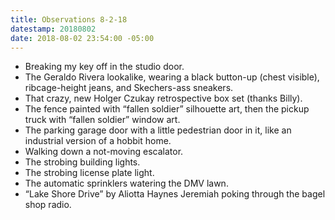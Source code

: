 ```yaml
---
title: Observations 8-2-18
datestamp: 20180802
date: 2018-08-02 23:54:00 -05:00
---
```


- Breaking my key off in the studio door.
- The Geraldo Rivera lookalike, wearing a black button-up (chest visible), ribcage-height jeans, and Skechers-ass sneakers.
- That crazy, new Holger Czukay retrospective box set (thanks Billy).
- The fence painted with “fallen soldier” silhouette art, then the pickup truck with “fallen soldier” window art.
- The parking garage door with a little pedestrian door in it, like an industrial version of a hobbit home.
- Walking down a not-moving escalator.
- The strobing building lights.
- The strobing license plate light.
- The automatic sprinklers watering the DMV lawn.
- “Lake Shore Drive” by Aliotta Haynes Jeremiah poking through the bagel shop radio.
